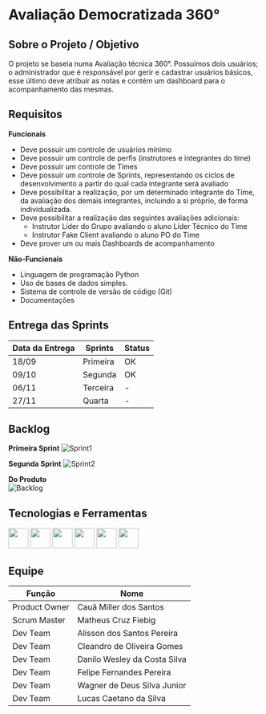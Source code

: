 # Avaliação Democratizada 360°

## Sobre o Projeto / Objetivo
O projeto se baseia numa Avaliação técnica 360°. Possuímos dois usuários; o administrador que é responsável por gerir e cadastrar usuários básicos, esse último deve atribuir as notas e contém um dashboard para o acompanhamento das mesmas.




## Requisitos
**Funcionais**
- Deve possuir um controle de usuários mínimo
- Deve possuir um controle de perfis (instrutores e integrantes do time)
- Deve possuir um controle de Times
- Deve possuir um controle de Sprints, representando os ciclos de desenvolvimento a partir do qual cada integrante será avaliado
- Deve possibilitar a realização, por um determinado integrante do Time, da avaliação dos demais integrantes, incluindo a si próprio, de forma individualizada.
- Deve possibilitar a realização das seguintes avaliações adicionais:
    - Instrutor Líder do Grupo avaliando o aluno Líder Técnico do Time
    - Instrutor Fake Client avaliando o aluno PO do Time
- Deve prover um ou mais Dashboards de acompanhamento

**Não-Funcionais**
- Linguagem de programação Python
- Uso de bases de dados simples.
- Sistema de controle de versão de código (Git)
- Documentações

## Entrega das Sprints
| Data da Entrega | Sprints   | Status |
| -------------   | --------- | -------|
| 18/09           | Primeira  |   OK   |
| 09/10           | Segunda   |   OK   |
| 06/11           | Terceira  |   -    |
| 27/11           | Quarta    |   -    |


## Backlog
**Primeira Sprint**
![Sprint1](https://user-images.githubusercontent.com/97194056/194786964-e0115225-4383-4f63-9652-f6b58dcc6380.png)

**Segunda Sprint**
![Sprint2](https://user-images.githubusercontent.com/97194056/194786979-6c8cc52a-f24f-493c-879f-239d103216fe.png)

**Do Produto** <br />
![Backlog](https://user-images.githubusercontent.com/97194056/194787005-c7cf4f8f-3d40-49a5-9aa6-8758d61db73a.png)


## Tecnologias e Ferramentas

<div class="box">
  <img src="https://cdn.jsdelivr.net/gh/devicons/devicon/icons/python/python-original-wordmark.svg" width="40" height="40"/>
  <img src="https://cdn.jsdelivr.net/gh/devicons/devicon/icons/html5/html5-original-wordmark.svg" width="40" height="40"/>
  <img src="https://cdn.jsdelivr.net/gh/devicons/devicon/icons/css3/css3-plain.svg" width="40" height="40"/>
  <img src="https://cdn.jsdelivr.net/gh/devicons/devicon/icons/javascript/javascript-original.svg" width="40" height="40"/>
  <img src="https://cdn.jsdelivr.net/gh/devicons/devicon/icons/jira/jira-original-wordmark.svg" width="40" height="40"/> 
  <img src="https://cdn.jsdelivr.net/gh/devicons/devicon/icons/github/github-original-wordmark.svg" width="40" height="40"/>
</div>


## Equipe

| **Função**        | **Nome**                      |
| -------------     | ----------------------------- |
| Product Owner     | Cauã Miller dos Santos        |
| Scrum Master      | Matheus Cruz Fiebig           |
| Dev Team          | Alisson dos Santos Pereira    |
| Dev Team          | Cleandro de Oliveira Gomes    |
| Dev Team          | Danilo Wesley da Costa Silva  |
| Dev Team          | Felipe Fernandes Pereira      |
| Dev Team          | Wagner de Deus Silva Junior   |
| Dev Team          | Lucas Caetano da Silva        |
